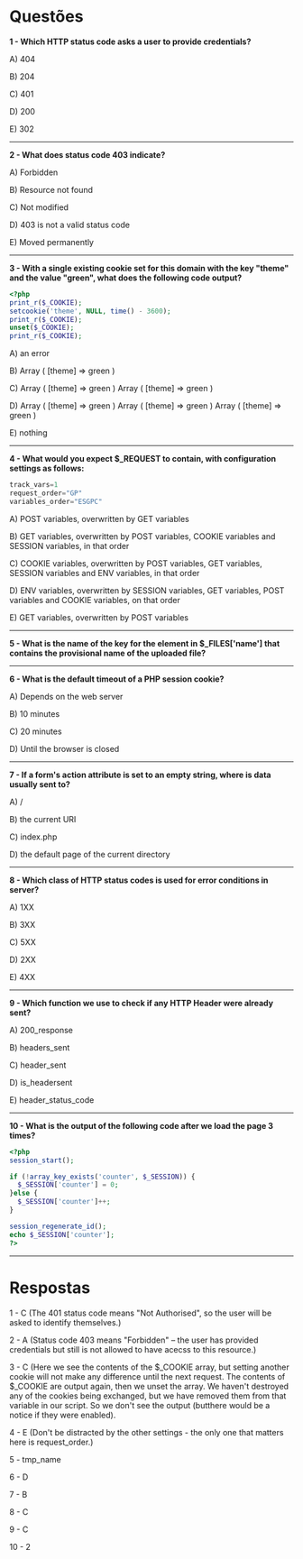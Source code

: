 # Questões

**1 - Which HTTP status code asks a user to provide credentials?**

A) 404

B) 204

C) 401

D) 200

E) 302

----

**2 - What does status code 403 indicate?**

A) Forbidden

B) Resource not found

C) Not modified

D) 403 is not a valid status code

E) Moved permanently

----

**3 - With a single existing cookie set for this domain with the key "theme" and the value "green", what does the following code output?**
```php
<?php
print_r($_COOKIE);
setcookie('theme', NULL, time() - 3600);
print_r($_COOKIE);
unset($_COOKIE);
print_r($_COOKIE);
```

A) an error

B) Array ( [theme] => green )

C) Array ( [theme] => green ) Array ( [theme] => green )

D) Array ( [theme] => green ) Array ( [theme] => green ) Array ( [theme] => green )

E) nothing

----

**4 - What would you expect $_REQUEST to contain, with configuration settings as follows:**
```php
track_vars=1
request_order="GP"
variables_order="ESGPC"
```

A) POST variables, overwritten by GET variables

B) GET variables, overwritten by POST variables, COOKIE variables and SESSION variables, in that order

C) COOKIE variables, overwritten by POST variables, GET variables, SESSION variables and ENV variables, in that order

D) ENV variables, overwritten by SESSION variables, GET variables, POST variables and COOKIE variables, on that order

E) GET variables, overwritten by POST variables

----

**5 - What is the name of the key for the element in $_FILES['name'] that contains the provisional name of the uploaded file?**

----

**6 - What is the default timeout of a PHP session cookie?**

A) Depends on the web server

B) 10 minutes

C) 20 minutes

D) Until the browser is closed

----

**7 - If a form's action attribute is set to an empty string, where is data usually sent to?**

A) /

B) the current URI

C) index.php

D) the default page of the current directory

----

**8 - Which class of HTTP status codes is used for error conditions in server?**

A) 1XX

B) 3XX

C) 5XX

D) 2XX

E) 4XX

---

**9 - Which function we use to check if any HTTP Header were already sent?**

A) 200_response

B) headers_sent

C) header_sent

D) is_headersent

E) header_status_code

----

**10 - What is the output of the following code after we load the page 3 times?**
```php
<?php
session_start();

if (!array_key_exists('counter', $_SESSION)) {
  $_SESSION['counter'] = 0;
}else {
  $_SESSION['counter']++;
}

session_regenerate_id();
echo $_SESSION['counter'];
?>
```

----
# Respostas

1 - C (The 401 status code means "Not Authorised", so the user will be asked to identify themselves.)

2 - A (Status code 403 means "Forbidden" – the user has provided credentials but still is not allowed to have acecss to this resource.)

3 - C (Here we see the contents of the $_COOKIE array, but setting another cookie will not make any difference until the next request. The contents of $_COOKIE are output again, then we unset the array. We haven't destroyed any of the cookies being exchanged, but we have removed them from that variable in our script. So we don't see the output (butthere would be a notice if they were enabled).

4 - E (Don't be distracted by the other settings - the only one that matters here is request_order.)

5 - tmp_name

6 - D

7 - B

8 - C

9 - C

10 - 2
